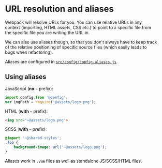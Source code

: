 
# URL resolution and aliases

Webpack will resolve URLs for you. You can use relative URLs in any context (importing, HTML assets, CSS etc.) to point to a specific file from the specific file you are writing the URL in.

We can also use aliases though, so that you don't always have to keep track of the relative positioning of specific source files (which easily leads to bugs when refactoring).

Aliases are configured in [`src/config/config.aliases.js`](https://github.com/Eiskis/bellevue/tree/master/src/config/config.aliases.js).

## Using aliases

JavaScript (**no** `~` prefix):

```js
import config from '@config';
var imgPath = require('@assets/logo.png');
```

HTML (**with** `~` prefix):

```html
<img src="~@assets/logo.png">
```

SCSS (**with** `~` prefix):

```scss
@import '~@shared-styles';
.foo {
	background-image: url('~@assets/logo.png');
}
```

Aliases work in `.vue` files as well as standalone JS/SCSS/HTML files.
